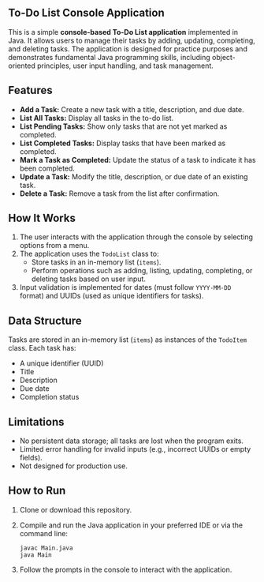 ## To-Do List Console Application

This is a simple **console-based To-Do List application** implemented in Java. It allows users to manage their tasks by adding, updating, completing, and deleting tasks. The application is designed for practice purposes and demonstrates fundamental Java programming skills, including object-oriented principles, user input handling, and task management.

## Features

- **Add a Task:** Create a new task with a title, description, and due date.
- **List All Tasks:** Display all tasks in the to-do list.
- **List Pending Tasks:** Show only tasks that are not yet marked as completed.
- **List Completed Tasks:** Display tasks that have been marked as completed.
- **Mark a Task as Completed:** Update the status of a task to indicate it has been completed.
- **Update a Task:** Modify the title, description, or due date of an existing task.
- **Delete a Task:** Remove a task from the list after confirmation.

## How It Works

1. The user interacts with the application through the console by selecting options from a menu.
2. The application uses the `TodoList` class to:
    - Store tasks in an in-memory list (`items`).
    - Perform operations such as adding, listing, updating, completing, or deleting tasks based on user input.
3. Input validation is implemented for dates (must follow `YYYY-MM-DD` format) and UUIDs (used as unique identifiers for tasks).
   

## Data Structure

Tasks are stored in an in-memory list (`items`) as instances of the `TodoItem` class. Each task has:

- A unique identifier (UUID)
- Title
- Description
- Due date
- Completion status


## Limitations

- No persistent data storage; all tasks are lost when the program exits.
- Limited error handling for invalid inputs (e.g., incorrect UUIDs or empty fields).
- Not designed for production use.

## How to Run

1. Clone or download this repository.
2. Compile and run the Java application in your preferred IDE or via the command line:    
    ```
   javac Main.java
   java Main
   ```
    
3. Follow the prompts in the console to interact with the application.
